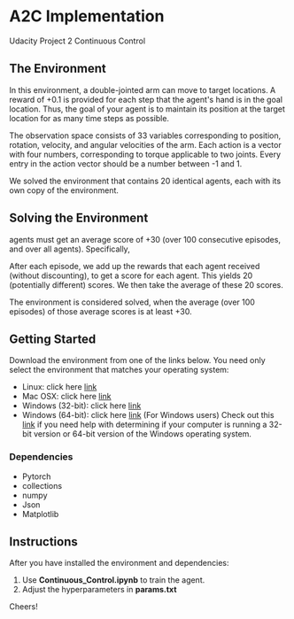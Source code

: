 # A2C Implementation
Udacity Project 2 Continuous Control

## The Environment
In this environment, a double-jointed arm can move to target locations. A reward of +0.1 is provided for each step that the agent's hand is in the goal location. Thus, the goal of your agent is to maintain its position at the target location for as many time steps as possible.

The observation space consists of 33 variables corresponding to position, rotation, velocity, and angular velocities of the arm. Each action is a vector with four numbers, corresponding to torque applicable to two joints. Every entry in the action vector should be a number between -1 and 1.

We solved the environment that contains 20 identical agents, each with its own copy of the environment.

## Solving the Environment
agents must get an average score of +30 (over 100 consecutive episodes, and over all agents). Specifically,

After each episode, we add up the rewards that each agent received (without discounting), to get a score for each agent. This yields 20 (potentially different) scores. We then take the average of these 20 scores.

The environment is considered solved, when the average (over 100 episodes) of those average scores is at least +30.

## Getting Started
Download the environment from one of the links below. You need only select the environment that matches your operating system:

- Linux: click here [link](https://s3-us-west-1.amazonaws.com/udacity-drlnd/P2/Reacher/Reacher_Linux.zip)
- Mac OSX: click here [link](https://s3-us-west-1.amazonaws.com/udacity-drlnd/P2/Reacher/Reacher.app.zip)
- Windows (32-bit): click here [link](https://s3-us-west-1.amazonaws.com/udacity-drlnd/P2/Reacher/Reacher_Windows_x86.zip)
- Windows (64-bit): click here [link](https://s3-us-west-1.amazonaws.com/udacity-drlnd/P2/Reacher/Reacher_Windows_x86_64.zip)
(For Windows users) Check out this [link](https://support.microsoft.com/en-us/help/827218/how-to-determine-whether-a-computer-is-running-a-32-bit-version-or-64)  if you need help with determining if your computer is running a 32-bit version or 64-bit version of the Windows operating system.
### Dependencies
- Pytorch
- collections
- numpy
- Json
- Matplotlib
 
## Instructions
After you have installed the environment and dependencies:
  1. Use **Continuous_Control.ipynb** to train the agent.
  2. Adjust the hyperparameters in **params.txt**

Cheers!
